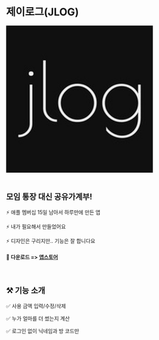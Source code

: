 <div>
    <h1>제이로그(JLOG)</h1>
    <img src="https://github.com/kau-dreamtree/ios-jlog/blob/main/JLog/Assets.xcassets/AppIcon.appiconset/256.png" width=400>
</div>

<br>
<div>
    <h2>모임 통장 대신 공유가계부!</h2>
    <p>⚡️ 애플 멤버십 15일 남아서 하루만에 만든 앱</p>
    <p>⚡️ 내가 필요해서 만들었어요 </p>
    <p>⚡️ 디자인은 구리지만.. 기능은 잘 합니다요</p>
    <h4>📱 다운로드 => <a href=https://apps.apple.com/kr/app/%EC%A0%9C%EC%9D%B4%EB%A1%9C%EA%B7%B8/id6478043877>앱스토어</a></h4>
</div>

<br>

<div>
    <h2>⚒️ 기능 소개</h2>
    <p>✅ 사용 금액 입력/수정/삭제</p>
    <p>✅ 누가 얼마를 더 썼는지 계산</p> 
    <p>✅ 로그인 없이 닉네임과 방 코드만</p>
</div>

